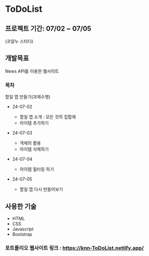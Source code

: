 # ToDoList

## 프로젝트 기간: 07/02 ~ 07/05

(코알누 스터디)

## 개발목표

News API를 이용한 웹사이트

### 목차

할일 앱 만들기(과제수행)

- 24-07-02

  - 할일 앱 소개 : 모든 것의 집합체
  - 아이템 추가하기

- 24-07-03

  - 객체의 활용
  - 아이템 삭제하기

- 24-07-04

  - 아이템 필터링 하기

- 24-07-05

  - 할일 앱 다시 만들어보기

## 사용한 기술

- HTML
- CSS
- Javascript
- Bootstrap

### 포트폴리오 웹사이트 링크 : <https://knn-ToDoList.netlify.app/>

